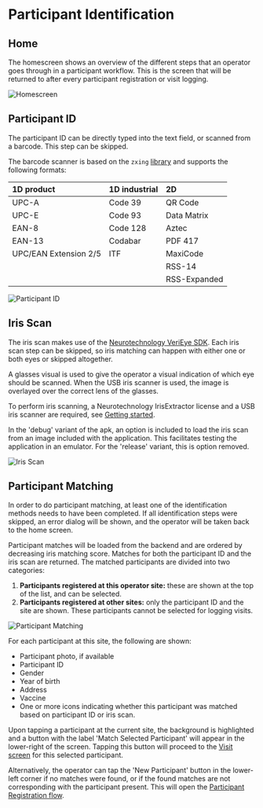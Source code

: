 # Participant Identification

## Home
The homescreen shows an overview of the different steps that an operator goes through in a participant workflow.
This is the screen that will be returned to after every participant registration or visit logging.

![Homescreen](../images/screenshots/home.png ':size=500')

## Participant ID

The participant ID can be directly typed into the text field, or scanned from a barcode.
This step can be skipped.

The barcode scanner is based on the `zxing` [library](https://github.com/zxing/zxing) and supports the following formats:

| 1D product            | 1D industrial | 2D             |
|:----------------------|:--------------|:---------------|
| UPC-A                 | Code 39       | QR Code        |
| UPC-E                 | Code 93       | Data Matrix    |
| EAN-8                 | Code 128      | Aztec          |
| EAN-13                | Codabar       | PDF 417        |
| UPC/EAN Extension 2/5 | ITF           | MaxiCode       |
|                       |               | RSS-14         |
|                       |               | RSS-Expanded   |

![Participant ID](../images/screenshots/participant-id.png ':size=500')

## Iris Scan

The iris scan makes use of the [Neurotechnology VeriEye SDK](https://www.neurotechnology.com/verieye.html).
Each iris scan step can be skipped, so iris matching can happen with either one or both eyes or skipped altogether.

A glasses visual is used to give the operator a visual indication of which eye should be scanned. When the USB iris scanner is used, the image is overlayed over the correct lens of the glasses.

To perform iris scanning, a Neurotechnology IrisExtractor license and a USB iris scanner are required, see [Getting started](getting-started?id=configuring-the-iris-scan-license).

In the 'debug' variant of the apk, an option is included to load the iris scan from an image included with the application.  This facilitates testing the application in an emulator.
For the 'release' variant, this is option removed.

![Iris Scan](../images/screenshots/iris-scan.png ':size=500')

## Participant Matching

In order to do participant matching, at least one of the identification methods needs to have been completed.
If all identification steps were skipped, an error dialog will be shown, and the operator will be taken back to the home screen.

Participant matches will be loaded from the backend and are ordered by decreasing iris matching score. Matches for both the participant ID and the iris scan are returned.
The matched participants are divided into two categories:
1. **Participants registered at this operator site:** these are shown at the top of the list, and can be selected.
2. **Participants registered at other sites:** only the participant ID and the site are shown. These participants cannot be selected for logging visits.

![Participant Matching](../images/screenshots/participant-matching.png ':size=500')

For each participant at this site, the following are shown:
* Participant photo, if available
* Participant ID
* Gender
* Year of birth
* Address
* Vaccine
* One or more icons indicating whether this participant was matched based on participant ID or iris scan.

Upon tapping a participant at the current site, the background is highlighted and a button with the label 'Match Selected Participant' will appear in the lower-right of the screen. Tapping this button will proceed to the [Visit screen](features/visit-logging) for this selected participant.

Alternatively, the operator can tap the 'New Participant' button in the lower-left corner if no matches were found, or if the found matches are not corresponding with the participant present. This will open the [Participant Registration flow](features/participant-registration).